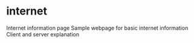 # internet
Internet information page
Sample webpage for basic internet information
Client and server explanation
